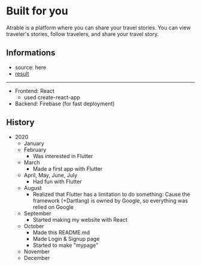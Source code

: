 Built for you 
===

Atrable is a platform where you can share your travel stories. You can view traveler's stories, follow travelers, and share your travel story.

Informations
---

* source: here
* [result][website]
---
* Frontend: React
  - used create-react-app
* Backend: Firebase (for fast deployment)


[website]: https://atrable.com



History
---

* 2020
  - January
  - February
    + Was interested in Flutter
  - March
    + Made a first app with Flutter
  - April, May, June, July
    + Had fun with Flutter
  - August
    + Realized that Flutter has a limitation to do something: Cause the framework (+Dartlang) is owned by Google, so everything was relied on Google
  - September
    + Started making my website with React
  - October
    + Made this README.md
    + Made Login & Signup page
    + Started to make "mypage"
  - November
  - December

